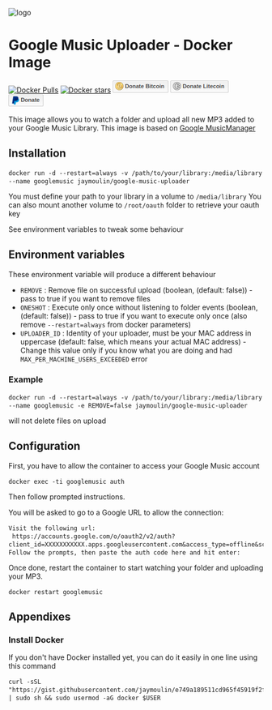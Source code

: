 ![logo](logo.png)

Google Music Uploader - Docker Image
====================================

[![Docker Pulls](https://img.shields.io/docker/pulls/jaymoulin/google-music-uploader.svg)](https://hub.docker.com/r/jaymoulin/google-music-uploader/)
[![Docker stars](https://img.shields.io/docker/stars/jaymoulin/google-music-uploader.svg)](https://hub.docker.com/r/jaymoulin/google-music-uploader/)
[![Bitcoin donation](https://github.com/jaymoulin/jaymoulin.github.io/raw/master/btc.png "Bitcoin donation")](https://m.freewallet.org/id/374ad82e/btc)
[![Litecoin donation](https://github.com/jaymoulin/jaymoulin.github.io/raw/master/ltc.png "Litecoin donation")](https://m.freewallet.org/id/374ad82e/ltc)
[![PayPal donation](https://github.com/jaymoulin/jaymoulin.github.io/raw/master/ppl.png "PayPal donation")](https://www.paypal.me/jaymoulin)

This image allows you to watch a folder and upload all new MP3 added to your Google Music Library.
This image is based on [Google MusicManager](https://github.com/jaymoulin/google-music-manager)

Installation
---

```
docker run -d --restart=always -v /path/to/your/library:/media/library --name googlemusic jaymoulin/google-music-uploader
```

You must define your path to your library in a volume to `/media/library`
You can also mount another volume to `/root/oauth` folder to retrieve your oauth key 

See environment variables to tweak some behaviour

Environment variables
---------------------

These environment variable will produce a different behaviour

* `REMOVE` : Remove file on successful upload (boolean, (default: false)) - pass to true if you want to remove files 
* `ONESHOT` : Execute only once without listening to folder events (boolean, (default: false)) - pass to true if you want to execute only once (also remove `--restart=always` from docker parameters) 
* `UPLOADER_ID` : Identity of your uploader, must be your MAC address in uppercase 
    (default: false, which means your actual MAC address) - Change this value only if you know what you are doing and had `MAX_PER_MACHINE_USERS_EXCEEDED` error

### Example
```
docker run -d --restart=always -v /path/to/your/library:/media/library --name googlemusic -e REMOVE=false jaymoulin/google-music-uploader
```
will not delete files on upload

Configuration
---
First, you have to allow the container to access your Google Music account
```
docker exec -ti googlemusic auth
```
Then follow prompted instructions.

You will be asked to go to a Google URL to allow the connection:

```
Visit the following url:
 https://accounts.google.com/o/oauth2/v2/auth?client_id=XXXXXXXXXXX.apps.googleusercontent.com&access_type=offline&scope=https%3A%2F%2Fwww.googleapis.com%2Fauth%2Fmusicmanager&response_type=code&redirect_uri=urn%3Aietf%3Awg%3Aoauth%3A2.0%3Aoob
Follow the prompts, then paste the auth code here and hit enter:
```

Once done, restart the container to start watching your folder and uploading your MP3.
```
docker restart googlemusic
```

Appendixes
---

### Install Docker

If you don't have Docker installed yet, you can do it easily in one line using this command
 
```
curl -sSL "https://gist.githubusercontent.com/jaymoulin/e749a189511cd965f45919f2f99e45f3/raw/0e650b38fde684c4ac534b254099d6d5543375f1/ARM%2520(Raspberry%2520PI)%2520Docker%2520Install" | sudo sh && sudo usermod -aG docker $USER
```


